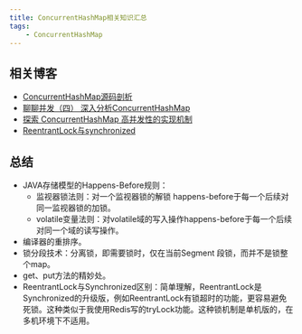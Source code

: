 ```yaml
---
title: ConcurrentHashMap相关知识汇总
tags:
    - ConcurrentHashMap
---
```


## 相关博客
- [ConcurrentHashMap源码剖析](http://www.importnew.com/21781.html)
- [聊聊并发（四）  深入分析ConcurrentHashMap](http://www.infoq.com/cn/articles/ConcurrentHashMap/)
- [探索 ConcurrentHashMap 高并发性的实现机制](https://www.ibm.com/developerworks/cn/java/java-lo-concurrenthashmap/index.html)
 - [ReentrantLock与synchronized](http://uule.iteye.com/blog/1488356)

 <!--more-->

## 总结
- JAVA存储模型的Happens-Before规则：
    - 监视器锁法则：对一个监视器锁的解锁 happens-before于每一个后续对同一监视器锁的加锁。
    - volatile变量法则：对volatile域的写入操作happens-before于每一个后续对同一个域的读写操作。
- 编译器的重排序。
- 锁分段技术：分离锁，即需要锁时，仅在当前Segment
段锁，而并不是锁整个map。
- get、put方法的精妙处。
- ReentrantLock与Synchronized区别：简单理解，ReentrantLock是Synchronized的升级版，例如ReentrantLock有锁超时的功能，更容易避免死锁。这种类似于我使用Redis写的tryLock功能。这种锁机制是单机版的，在多机环境下不适用。


